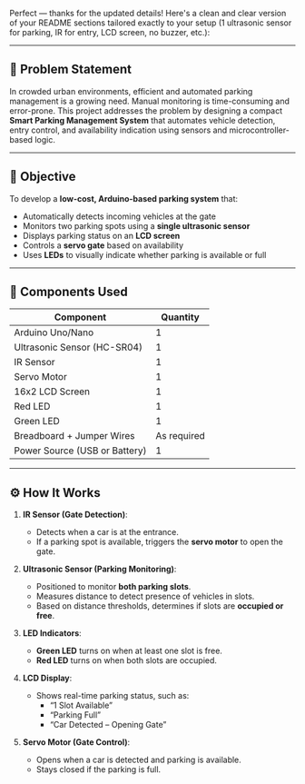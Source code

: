Perfect — thanks for the updated details! Here's a clean and clear version of your README sections tailored exactly to your setup (1 ultrasonic sensor for parking, IR for entry, LCD screen, no buzzer, etc.):

---

## 📝 **Problem Statement**

In crowded urban environments, efficient and automated parking management is a growing need. Manual monitoring is time-consuming and error-prone. This project addresses the problem by designing a compact **Smart Parking Management System** that automates vehicle detection, entry control, and availability indication using sensors and microcontroller-based logic.

---

## 🎯 **Objective**

To develop a **low-cost, Arduino-based parking system** that:
- Automatically detects incoming vehicles at the gate
- Monitors two parking spots using a **single ultrasonic sensor**
- Displays parking status on an **LCD screen**
- Controls a **servo gate** based on availability
- Uses **LEDs** to visually indicate whether parking is available or full

---

## 🔩 **Components Used**

| Component                  | Quantity |
|---------------------------|----------|
| Arduino Uno/Nano          | 1        |
| Ultrasonic Sensor (HC-SR04) | 1        |
| IR Sensor                 | 1        |
| Servo Motor               | 1        |
| 16x2 LCD Screen           | 1        |
| Red LED                   | 1        |
| Green LED                 | 1        |
| Breadboard + Jumper Wires | As required |
| Power Source (USB or Battery) | 1    |

---

## ⚙️ **How It Works**

1. **IR Sensor (Gate Detection)**:  
   - Detects when a car is at the entrance.
   - If a parking spot is available, triggers the **servo motor** to open the gate.

2. **Ultrasonic Sensor (Parking Monitoring)**:  
   - Positioned to monitor **both parking slots**.
   - Measures distance to detect presence of vehicles in slots.
   - Based on distance thresholds, determines if slots are **occupied or free**.

3. **LED Indicators**:  
   - **Green LED** turns on when at least one slot is free.
   - **Red LED** turns on when both slots are occupied.

4. **LCD Display**:  
   - Shows real-time parking status, such as:
     - “1 Slot Available”
     - “Parking Full”
     - “Car Detected – Opening Gate”

5. **Servo Motor (Gate Control)**:  
   - Opens when a car is detected and parking is available.
   - Stays closed if the parking is full.
